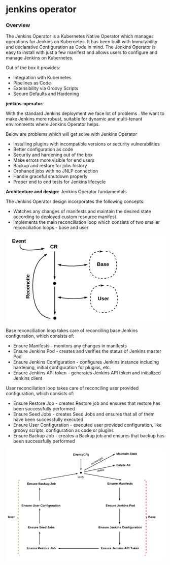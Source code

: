 # jenkins operator
### Overview
The Jenkins Operator is a Kubernetes Native Operator which manages operations for Jenkins on Kubernetes. It has been built with Immutability and declarative Configuration as Code in mind. The Jenkins Operator is easy to install with just a few manifest and allows users to configure and manage Jenkins on Kubernetes.

Out of the box it provides:

- Integration with Kubernetes
- Pipelines as Code
- Extensibility via Groovy Scripts
- Secure Defaults and Hardening


**jenkins-operator:**

With the standard Jenkins deployment we face lot of problems . We want to make Jenkins more robust, suitable for dynamic and multi-tenant environments where Jenkins Operator helps.

Below are problems which will get solve with Jenkins Operator

- Installing plugins with incompatible versions or security vulnerabilities
- Better configuration as code
- Security and hardening out of the box
- Make errors more visible for end users
- Backup and restore for jobs history
- Orphaned jobs with no JNLP connection
- Handle graceful shutdown properly
- Proper end to end tests for Jenkins lifecycle

**Architecture and design:**
Jenkins Operator fundamentals

The Jenkins Operator design incorporates the following concepts:

- Watches any changes of manifests and maintain the desired state according to deployed custom resource manifest
- Implements the main reconciliation loop which consists of two smaller reconciliation loops - base and user

![](_images/Architecture.png)

Base reconciliation loop takes care of reconciling base Jenkins configuration, which consists of:

- Ensure Manifests - monitors any changes in manifests
- Ensure Jenkins Pod - creates and verifies the status of Jenkins master Pod
- Ensure Jenkins Configuration - configures Jenkins instance including hardening, initial configuration for plugins, etc.
- Ensure Jenkins API token - generates Jenkins API token and initialized Jenkins client

User reconciliation loop takes care of reconciling user provided configuration, which consists of:

- Ensure Restore Job - creates Restore job and ensures that restore has been successfully performed
- Ensure Seed Jobs - creates Seed Jobs and ensures that all of them have been successfully executed
- Ensure User Configuration - executed user provided configuration, like groovy scripts, configuration as code or plugins
- Ensure Backup Job - creates a Backup job and ensures that backup has been successfully performed

![](_images/Architecture1.png)





